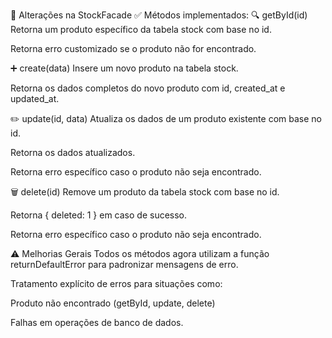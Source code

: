 📄 Alterações na StockFacade
✅ Métodos implementados:
🔍 getById(id)
Retorna um produto específico da tabela stock com base no id.

Retorna erro customizado se o produto não for encontrado.

➕ create(data)
Insere um novo produto na tabela stock.

Retorna os dados completos do novo produto com id, created_at e updated_at.

✏️ update(id, data)
Atualiza os dados de um produto existente com base no id.

Retorna os dados atualizados.

Retorna erro específico caso o produto não seja encontrado.

🗑️ delete(id)
Remove um produto da tabela stock com base no id.

Retorna { deleted: 1 } em caso de sucesso.

Retorna erro específico caso o produto não seja encontrado.

⚠️ Melhorias Gerais
Todos os métodos agora utilizam a função returnDefaultError para padronizar mensagens de erro.

Tratamento explícito de erros para situações como:

Produto não encontrado (getById, update, delete)

Falhas em operações de banco de dados.

